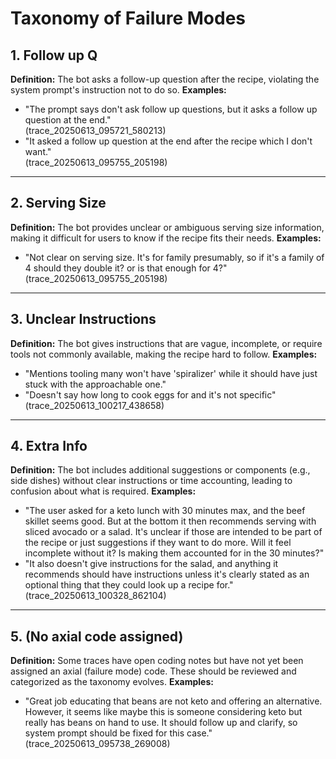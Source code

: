 # Taxonomy of Failure Modes

## 1. Follow up Q
**Definition:** The bot asks a follow-up question after the recipe, violating the system prompt's instruction not to do so.
**Examples:**
- "The prompt says don't ask follow up questions, but it asks a follow up question at the end."  
(trace_20250613_095721_580213)
- "It asked a follow up question at the end after the recipe which I don't want."  
(trace_20250613_095755_205198)

---

## 2. Serving Size
**Definition:** The bot provides unclear or ambiguous serving size information, making it difficult for users to know if the recipe fits their needs.
**Examples:**
- "Not clear on serving size. It's for family presumably, so if it's a family of 4 should they double it? or is that enough for 4?"  
(trace_20250613_095755_205198)

---

## 3. Unclear Instructions
**Definition:** The bot gives instructions that are vague, incomplete, or require tools not commonly available, making the recipe hard to follow.
**Examples:**
- "Mentions tooling many won't have 'spiralizer' while it should have just stuck with the approachable one."
- "Doesn't say how long to cook eggs for and it's not specific"  
(trace_20250613_100217_438658)

---

## 4. Extra Info
**Definition:** The bot includes additional suggestions or components (e.g., side dishes) without clear instructions or time accounting, leading to confusion about what is required.
**Examples:**
- "The user asked for a keto lunch with 30 minutes max, and the beef skillet seems good. But at the bottom it then recommends serving with sliced avocado or a salad. It's unclear if those are intended to be part of the recipe or just suggestions if they want to do more. Will it feel incomplete without it? Is making them accounted for in the 30 minutes?"
- "It also doesn't give instructions for the salad, and anything it recommends should have instructions unless it's clearly stated as an optional thing that they could look up a recipe for."  
(trace_20250613_100328_862104)

---

## 5. (No axial code assigned)
**Definition:** Some traces have open coding notes but have not yet been assigned an axial (failure mode) code. These should be reviewed and categorized as the taxonomy evolves.
**Examples:**
- "Great job educating that beans are not keto and offering an alternative. However, it seems like maybe this is someone considering keto but really has beans on hand to use. It should follow up and clarify, so system prompt should be fixed for this case."  
(trace_20250613_095738_269008) 